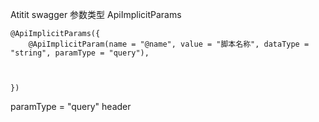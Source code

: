 Atitit  swagger 参数类型 ApiImplicitParams

	@ApiImplicitParams({
        @ApiImplicitParam(name = "@name", value = "脚本名称", dataType = "string", paramType = "query"),
       
       
      
	})


 paramType = "query" header 


